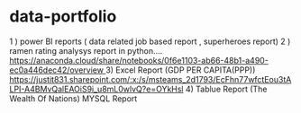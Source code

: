 # data-portfolio
1 )  power BI reports (  data related job based report , superheroes report)
2 )  ramen rating analysys report in python.... [https://anaconda.cloud/share/notebooks/0f6e1103-ab66-48b1-a490-ec0a446dec42/overview
](https://anaconda.cloud/share/notebooks/f7411f7d-5204-4261-a919-7057dc867ee6/overview)
3) Excel Report (GDP PER CAPITA(PPP))
https://justit831.sharepoint.com/:x:/s/msteams_2d1793/EcFhn77wfctEou3tALPI-A4BMvQalEAOiS9i_u8mL0wlvQ?e=OYkHsl
4) Tablue Report (The Wealth Of Nations)
MYSQL Report
